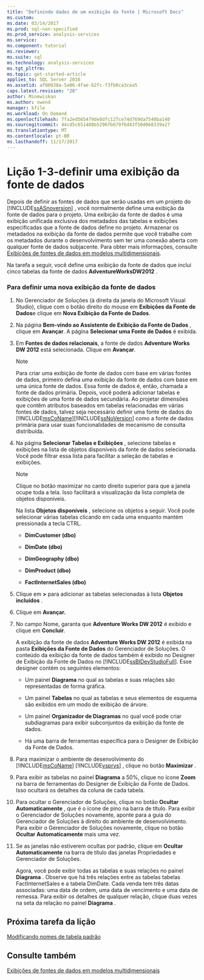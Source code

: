 ```yaml
---
title: "Definindo dados de um exibição da fonte | Microsoft Docs"
ms.custom: 
ms.date: 03/14/2017
ms.prod: sql-non-specified
ms.prod_service: analysis-services
ms.service: 
ms.component: tutorial
ms.reviewer: 
ms.suite: sql
ms.technology: analysis-services
ms.tgt_pltfrm: 
ms.topic: get-started-article
applies_to: SQL Server 2016
ms.assetid: af00938a-5a06-4fae-b2fc-f3fb0ca3cea5
caps.latest.revision: "28"
author: Minewiskan
ms.author: owend
manager: kfile
ms.workload: On Demand
ms.openlocfilehash: 7fa2ed565479de8dfc127ce74d769da7540ba140
ms.sourcegitcommit: 44cd5c651488b5296fb679f6d43f50d068339a27
ms.translationtype: MT
ms.contentlocale: pt-BR
ms.lasthandoff: 11/17/2017
---
```

# <a name="lesson-1-3---defining-a-data-source-view"></a>Lição 1-3-definir uma exibição da fonte de dados
Depois de definir as fontes de dados que serão usadas em um projeto do [!INCLUDE[ssASnoversion](../includes/ssasnoversion-md.md)] , você normalmente define uma exibição da fonte de dados para o projeto. Uma exibição da fonte de dados é uma exibição unificada exclusiva dos metadados das tabelas e exibições especificadas que a fonte de dados define no projeto. Armazenar os metadados na exibição da fonte de dados permite que você trabalhe com os metadados durante o desenvolvimento sem ter uma conexão aberta com qualquer fonte de dados subjacente. Para obter mais informações, consulte [Exibições de fontes de dados em modelos multidimensionais](../analysis-services/multidimensional-models/data-source-views-in-multidimensional-models.md).  
  
Na tarefa a seguir, você define uma exibição da fonte de dados que inclui cinco tabelas da fonte de dados **AdventureWorksDW2012** .  
  
### <a name="to-define-a-new-data-source-view"></a>Para definir uma nova exibição da fonte de dados  
  
1.  No Gerenciador de Soluções (à direita da janela do Microsoft Visual Studio), clique com o botão direito do mouse em **Exibições da Fonte de Dados**e clique em **Nova Exibição da Fonte de Dados**.  
  
2.  Na página **Bem-vindo ao Assistente de Exibição da Fonte de Dados** , clique em **Avançar**. A página **Selecionar uma Fonte de Dados** é exibida.  
  
3.  Em **Fontes de dados relacionais**, a fonte de dados **Adventure Works DW 2012** está selecionada. Clique em **Avançar**.  
  
    > [!NOTE]  
    > Para criar uma exibição de fonte de dados com base em várias fontes de dados, primeiro defina uma exibição da fonte de dados com base em uma única fonte de dados. Essa fonte de dados é, então, chamada a fonte de dados primária. Depois, você poderá adicionar tabelas e exibições de uma fonte de dados secundária. Ao projetar dimensões que contêm atributos baseados em tabelas relacionadas em várias fontes de dados, talvez seja necessário definir uma fonte de dados do [!INCLUDE[msCoName](../includes/msconame-md.md)][!INCLUDE[ssNoVersion](../includes/ssnoversion-md.md)] como a fonte de dados primária para usar suas funcionalidades de mecanismo de consulta distribuída.  
  
4.  Na página **Selecionar Tabelas e Exibições** , selecione tabelas e exibições na lista de objetos disponíveis da fonte de dados selecionada. Você pode filtrar essa lista para facilitar a seleção de tabelas e exibições.  
  
    > [!NOTE]  
    > Clique no botão maximizar no canto direito superior para que a janela ocupe toda a tela. Isso facilitará a visualização da lista completa de objetos disponíveis.  
  
    Na lista **Objetos disponíveis** , selecione os objetos a seguir. Você pode selecionar várias tabelas clicando em cada uma enquanto mantém pressionada a tecla CTRL.  
  
    -   **DimCustomer (dbo)**  
  
    -   **DimDate (dbo)**  
  
    -   **DimGeography (dbo)**  
  
    -   **DimProduct (dbo)**  
  
    -   **FactInternetSales (dbo)**  
  
5.  Clique em **>** para adicionar as tabelas selecionadas à lista **Objetos incluídos** .  
  
6.  Clique em **Avançar.**  
  
7.  No campo Nome, garanta que **Adventure Works DW 2012** é exibido e clique em **Concluir**.  
  
    A exibição da fonte de dados **Adventure Works DW 2012** é exibida na pasta **Exibições da Fonte de Dados** do Gerenciador de Soluções. O conteúdo da exibição da fonte de dados também é exibido no Designer de Exibição da Fonte de Dados no [!INCLUDE[ssBIDevStudioFull](../includes/ssbidevstudiofull-md.md)]. Esse designer contém os seguintes elementos:  
  
    -   Um painel **Diagrama** no qual as tabelas e suas relações são representadas de forma gráfica.  
  
    -   Um painel **Tabelas** no qual as tabelas e seus elementos de esquema são exibidos em um modo de exibição de árvore.  
  
    -   Um painel **Organizador de Diagramas** no qual você pode criar subdiagramas para exibir subconjuntos da exibição da fonte de dados.  
  
    -   Há uma barra de ferramentas específica para o Designer de Exibição da Fonte de Dados.  
  
8.  Para maximizar o ambiente de desenvolvimento do [!INCLUDE[msCoName](../includes/msconame-md.md)] [!INCLUDE[vsprvs](../includes/vsprvs-md.md)] , clique no botão **Maximizar** .  
  
9. Para exibir as tabelas no painel **Diagrama** a 50%, clique no ícone **Zoom** na barra de ferramentas do Designer de Exibição da Fonte de Dados. Isso ocultará os detalhes da coluna de cada tabela.  
  
10. Para ocultar o Gerenciador de Soluções, clique no botão **Ocultar Automaticamente** , que é o ícone de pino na barra de título. Para exibir o Gerenciador de Soluções novamente, aponte para a guia do Gerenciador de Soluções à direito do ambiente de desenvolvimento. Para exibir o Gerenciador de Soluções novamente, clique no botão **Ocultar Automaticamente** mais uma vez.  
  
11. Se as janelas não estiverem ocultas por padrão, clique em **Ocultar Automaticamente** na barra de título das janelas Propriedades e Gerenciador de Soluções.  
  
    Agora, você pode exibir todas as tabelas e suas relações no painel **Diagrama** . Observe que há três relações entre as tabelas tabelas FactInternetSales e a tabela DimDate. Cada venda tem três datas associadas: uma data de ordem, uma data de vencimento e uma data de remessa. Para exibir os detalhes de qualquer relação, clique duas vezes na seta da relação no painel **Diagrama** .  
  
## <a name="next-task-in-lesson"></a>Próxima tarefa da lição  
[Modificando nomes de tabela padrão](../analysis-services/lesson-1-4-modifying-default-table-names.md)  
  
## <a name="see-also"></a>Consulte também  
[Exibições de fontes de dados em modelos multidimensionais](../analysis-services/multidimensional-models/data-source-views-in-multidimensional-models.md)  
  
  
  
